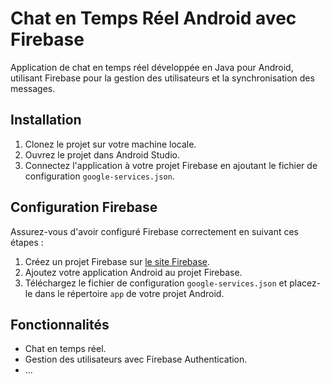 # Chat en Temps Réel Android avec Firebase

Application de chat en temps réel développée en Java pour Android, utilisant Firebase pour la gestion des utilisateurs et la synchronisation des messages.

## Installation

1. Clonez le projet sur votre machine locale.
2. Ouvrez le projet dans Android Studio.
3. Connectez l'application à votre projet Firebase en ajoutant le fichier de configuration `google-services.json`.

## Configuration Firebase

Assurez-vous d'avoir configuré Firebase correctement en suivant ces étapes :

1. Créez un projet Firebase sur [le site Firebase](https://console.firebase.google.com/).
2. Ajoutez votre application Android au projet Firebase.
3. Téléchargez le fichier de configuration `google-services.json` et placez-le dans le répertoire `app` de votre projet Android.

## Fonctionnalités

- Chat en temps réel.
- Gestion des utilisateurs avec Firebase Authentication.
- ...

